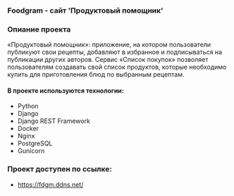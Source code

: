 ### Foodgram - сайт 'Продуктовый помощник'

### Опиание проекта
«Продуктовый помощник»: приложение, на котором пользователи публикуют свои рецепты, добавляют в избранное и подписываться на публикации других авторов.
Сервис «Список покупок» позволяет пользователям создавать свой список продуктов, которые необходимо купить для приготовления блюд по выбранным рецептам.

#### В проекте используются технологии:
- Python
- Django
- Django REST Framework
- Docker
- Nginx
- PostgreSQL
- Gunicorn

### Проект доступен по ссылке:
 - https://fdgm.ddns.net/